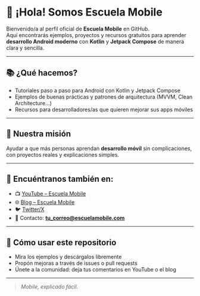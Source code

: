 # 👋 ¡Hola! Somos **Escuela Mobile**  

Bienvenido/a al perfil oficial de **Escuela Mobile** en GitHub.  
Aquí encontrarás ejemplos, proyectos y recursos gratuitos para aprender **desarrollo Android moderno** con **Kotlin** y **Jetpack Compose** de manera clara y sencilla.

---

## 📚 ¿Qué hacemos?
- Tutoriales paso a paso para Android con Kotlin y Jetpack Compose  
- Ejemplos de buenas prácticas y patrones de arquitectura (MVVM, Clean Architecture…)  
- Recursos para desarrolladores/as que quieren mejorar sus apps móviles  

---

## 🚀 Nuestra misión
Ayudar a que más personas aprendan **desarrollo móvil** sin complicaciones, con proyectos reales y explicaciones simples.

---

## 🔗 Encuéntranos también en:
- 📺 [YouTube – Escuela Mobile](https://www.youtube.com/)  
- 🌐 [Blog – Escuela Mobile](https://www.escuelamobile.com)  
- 🐦 [Twitter/X](https://twitter.com/)  
- 📧 Contacto: **tu_correo@escuelamobile.com**  

---

## 📝 Cómo usar este repositorio
- Mira los ejemplos y descárgalos libremente
- Propón mejoras a través de issues o pull requests
- Únete a la comunidad: deja tus comentarios en YouTube o el blog  

---

> _Mobile, explicado fácil._  
